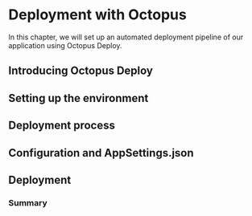 # Deployment with Octopus

In this chapter, we will set up an automated deployment pipeline of our application using Octopus Deploy. 

## Introducing Octopus Deploy

## Setting up the environment

## Deployment process

## Configuration and AppSettings.json

## Deployment

### Summary

